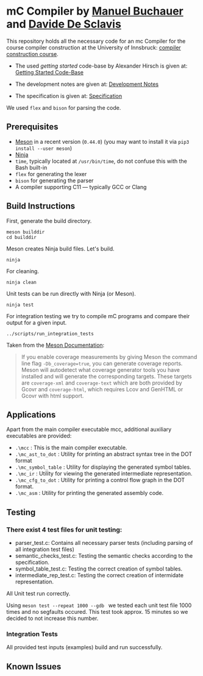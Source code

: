 # mC Compiler by [Manuel Buchauer](https://git.uibk.ac.at/csat2263) and [Davide De Sclavis](https://git.uibk.ac.at/csat2264)

This repository holds all the necessary code for an mc Compiler for the course compiler construction at the University of Innsbruck: 
[compiler construction course](https://git.uibk.ac.at/c7031162/703602-Compiler-Construction).

- The used *getting started* code-base by Alexander Hirsch is given at:
[Getting Started Code-Base](https://git.uibk.ac.at/c7031162/mcc)

- The development notes are given at: 
[Development Notes](docs/development_notes.md)

- The specification is given at: 
[Specification](https://git.uibk.ac.at/c7031162/703602-Compiler-Construction/blob/master/specification.md)

We used `flex` and `bison` for parsing the code.

## Prerequisites

- [Meson](http://mesonbuild.com/) in a recent version (`0.44.0`)
  (you may want to install it via `pip3 install --user meson`)
- [Ninja](https://ninja-build.org/)
- `time`, typically located at `/usr/bin/time`, do not confuse this with the Bash built-in
- `flex` for generating the lexer
- `bison` for generating the parser
- A compiler supporting C11 — typically GCC or Clang

## Build Instructions

First, generate the build directory.

    meson builddir
    cd builddir

Meson creates Ninja build files.
Let's build.

    ninja

For cleaning.

    ninja clean

Unit tests can be run directly with Ninja (or Meson).

    ninja test

For integration testing we try to compile mC programs and compare their output for a given input.

    ../scripts/run_integration_tests

Taken from the [Meson Documentation](https://mesonbuild.com/Unit-tests.html#coverage):

> If you enable coverage measurements by giving Meson the command line flag `-Db_coverage=true`, you can generate coverage reports.
> Meson will autodetect what coverage generator tools you have installed and will generate the corresponding targets.
> These targets are `coverage-xml` and `coverage-text` which are both provided by Gcovr and `coverage-html`, which requires Lcov and GenHTML or Gcovr with html support.


## Applications
Apart from the main compiler executable mcc, additional auxiliary executables are provided:

- `.\mcc` : This is the main compiler executable.
- `.\mc_ast_to_dot` : Utility for printing an abstract syntax tree in the DOT format
- `.\mc_symbol_table` : Utility for displaying the generated symbol tables.
- `.\mc_ir` : Utility for viewing the generated intermediate representation.
- `.\mc_cfg_to_dot` : Utility for printing a control flow graph in the DOT format.
- `.\mc_asm` : Utility for printing the generated assembly code.

## Testing

### There exist 4 test files for unit testing:
- parser_test.c: Contains all necessary parser tests (including parsing of all integration test files)
- semantic_checks_test.c: Testing the semantic checks according to the specification.
- symbol_table_test.c: Testing the correct creation of symbol tables. 
- intermediate_rep_test.c: Testing the correct creation of intermidate representation. 

All Unit test run correctly.

Using ```meson test --repeat 1000 --gdb ``` we tested each unit test file 1000 times and no segfaults occured. This test took approx. 15 minutes so we decided to not increase this number.




### Integration Tests
All provided test inputs (examples) build and run successfully.

## Known Issues


